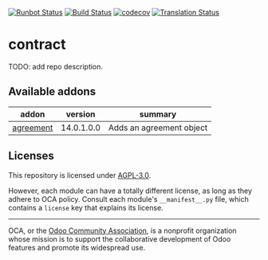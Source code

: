 [![Runbot Status](https://runbot.odoo-community.org/runbot/badge/flat/110/14.0.svg)](https://runbot.odoo-community.org/runbot/repo/github-com-oca-contract-110)
[![Build Status](https://travis-ci.com/OCA/contract.svg?branch=14.0)](https://travis-ci.com/OCA/contract)
[![codecov](https://codecov.io/gh/OCA/contract/branch/14.0/graph/badge.svg)](https://codecov.io/gh/OCA/contract)
[![Translation Status](https://translation.odoo-community.org/widgets/contract-14-0/-/svg-badge.svg)](https://translation.odoo-community.org/engage/contract-14-0/?utm_source=widget)

<!-- /!\ do not modify above this line -->

# contract

TODO: add repo description.

<!-- /!\ do not modify below this line -->

<!-- prettier-ignore-start -->

[//]: # (addons)

Available addons
----------------
addon | version | summary
--- | --- | ---
[agreement](agreement/) | 14.0.1.0.0 | Adds an agreement object

[//]: # (end addons)

<!-- prettier-ignore-end -->

## Licenses

This repository is licensed under [AGPL-3.0](LICENSE).

However, each module can have a totally different license, as long as they adhere to OCA
policy. Consult each module's `__manifest__.py` file, which contains a `license` key
that explains its license.

----

OCA, or the [Odoo Community Association](http://odoo-community.org/), is a nonprofit
organization whose mission is to support the collaborative development of Odoo features
and promote its widespread use.
